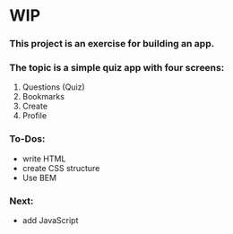 # WIP

### This project is an exercise for building an app.

### The topic is a simple quiz app with four screens:

1. Questions (Quiz)
2. Bookmarks
3. Create
4. Profile

### To-Dos:

- write HTML
- create CSS structure
- Use BEM

### Next:

- add JavaScript

